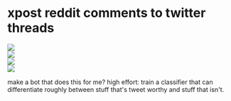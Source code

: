 # xpost reddit comments to twitter threads

![](https://img.shields.io/badge/tag-experimental-lightgrey)  
![](https://img.shields.io/badge/tag-wip-84f8cf)  
![](https://img.shields.io/badge/tag-tooling-lightgrey)  
![](https://img.shields.io/badge/tag-publicgood-lightgrey)


make a bot that does this for me? high effort: train a classifier that can differentiate roughly between stuff that's tweet worthy and stuff that isn't.
